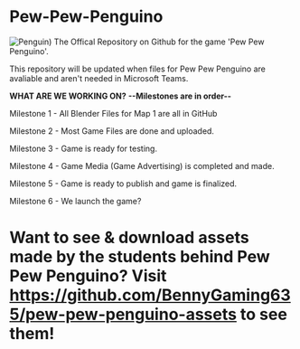 # Pew-Pew-Penguino
![Penguin](https://github.com/bennygaming635/pew-pew-penguino/raw/main/penguin.png))
The Offical Repository on Github for the game 'Pew Pew Penguino'.

This repository will be updated when files for Pew Pew Penguino are avaliable and aren't needed in Microsoft Teams.

**WHAT ARE WE WORKING ON?** **--Milestones are in order--**

Milestone 1 - All Blender Files for Map 1 are all in GitHub

Milestone 2 - Most Game Files are done and uploaded.

Milestone 3 - Game is ready for testing.

Milestone 4 - Game Media (Game Advertising) is completed and made.

Milestone 5 - Game is ready to publish and game is finalized.

Milestone 6 - We launch the game?

# Want to see & download assets made by the students behind Pew Pew Penguino? Visit https://github.com/BennyGaming635/pew-pew-penguino-assets to see them!
